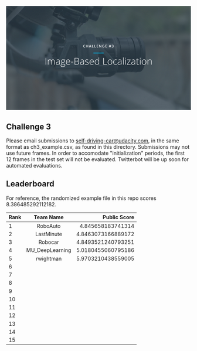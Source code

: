 <img src="../../images/challenge3.png" alt="Self-Driving Car" width="800px">

## Challenge 3
Please email submissions to self-driving-car@udacity.com, in the same format as ch3_example.csv, as found in this directory. Submissions may not use future frames. In order to accomodate "initialization" periods, the first 12 frames in the test set will not be evaluated. Twitterbot will be up soon for automated evaluations.

## Leaderboard

For reference, the randomized example file in this repo scores 8.386485292112182.

| Rank | Team Name        |     Public Score     |
| ---- | :---------------:| --------------------:|
| 1    | RoboAuto | 4.845658183741314 |
| 2    | LastMinute | 4.8463073166889172 |
| 3    | Robocar | 4.8493521240793251 |
| 4    | MU_DeepLearning | 5.0180455060795186 |
| 5    | rwightman | 5.9703210438559005 |
| 6    |||
| 7    |||
| 8    |||
| 9    |||
| 10   |||
| 11   |||
| 12   |||
| 13   |||
| 14   |||
| 15   |||

